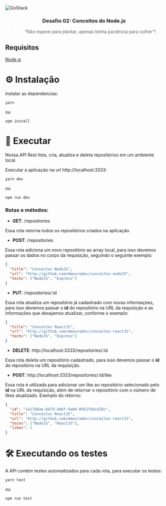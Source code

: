 <img alt="GoStack" src="https://storage.googleapis.com/golden-wind/bootcamp-gostack/header-desafios.png" />

<h3 align="center">
  Desafio 02: Conceitos do Node.js
</h3>

<blockquote align="center">“Não espere para plantar, apenas tenha paciência para colher”!</blockquote>

## Requisitos

[Node.js](https://nodejs.org/pt-br/)

# ⚙ Instalação

Instalar as dependencias:

```
yarn
```

ou

```
npm install
```

# 🚀 Executar

Nossa API Rest lista, cria, atualiza e deleta repositórios em um ambiente local.

Executar a aplicação na url http://localhost:3333:

```
yarn dev
```

ou

```
npm run dev
```

### Rotas e métodos:

- **GET**: /repositories

Essa rota retorna todos os repositórios criados na aplicação.

- **POST**: /repositories

Essa rota adiciona um novo repositório ao array local, para isso devemos passar os dados no corpo da requisição, seguindo o seguinte exemplo:

```json
{
  "title": "Conceitos NodeJS",
  "url": "http://github.com/mmouradev/conceitos-nodeJS",
  "techs": ["NodeJS", "Express"]
}
```

- **PUT**: /repositories/:id

Essa rota atualiza um repositório já cadastrado com novas informações, para isso devemos passar o **id** do repositório na URL da requisição e as informações que desejamos atualizar, conforme o exemplo:

```json
{
  "title": "Conceitos ReactJS",
  "url": "http://github.com/mmouradev/conceitos-reactJS",
  "techs": ["NodeJS", "Express"]
}
```

- **DELETE**: http://localhost:3333/repositories/:id

Essa rota deleta um repositório cadastrado, para isso devemos passar o **id** do repositório na URL da requisição.

- **POST**: http://localhost:3333/repositories/:id/like

Essa rota é utilizada para adicionar um like ao repositório selecionado pelo **id** na URL da requisição, além de retornar o repositório com o número de likes atualizado. Exemplo do retorno:

```json
{
  "id": "1a17d8ae-647d-446f-9a84-0561fb9cd28c",
  "title": "Conceitos ReactJS",
  "url": "http://github.com/mmouradev/conceitos-reactJS",
  "techs": ["NodeJS", "ReactJS"],
  "likes": 1
}
```

# 🛠 Executando os testes

A API contém testes automatizados para cada rota, para executar os testes:

```
yarn test
```

ou

```
npm run test
```
